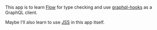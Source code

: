 This app is to learn [Flow](https://flow.org/en/docs/react/components/) for type checking and use [graphql-hooks](https://github.com/nearform/graphql-hooks#GraphQLClient) as a GraphQL client.

Maybe I'll also learn to use [JSS](https://cssinjs.org/) in this app itself.

